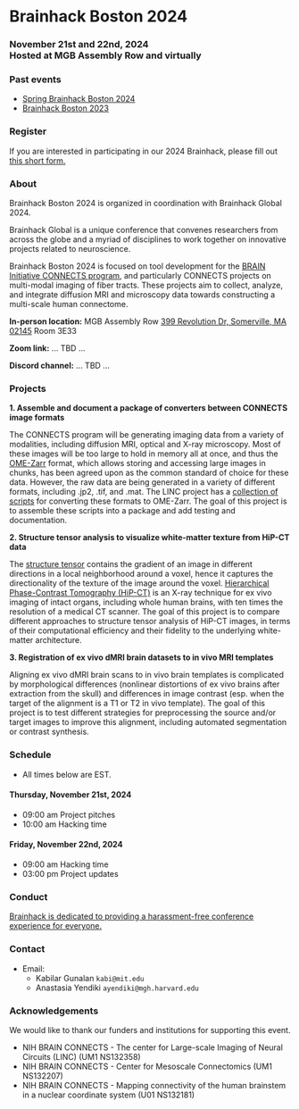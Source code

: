 
# Brainhack Boston 2024
### November 21st and 22nd, 2024 <BR> Hosted at MGB Assembly Row and virtually

### Past events
- [Spring Brainhack Boston 2024](index.2024.04.md)
- [Brainhack Boston 2023](index.2023.12.md)

### Register

If you are interested in participating in our 2024 Brainhack, please fill out [this short form.](https://forms.gle/rjnX8opcLvorguEk8)

### About
Brainhack Boston 2024 is organized in coordination with Brainhack Global 2024.

Brainhack Global is a unique conference that convenes researchers from across the globe and a myriad of disciplines to work together on innovative projects related to neuroscience.

Brainhack Boston 2024 is focused on tool development for the [BRAIN Initiative CONNECTS program](https://www.ninds.nih.gov/news-events/highlights-announcements/nih-brain-initiative-launches-projects-develop-innovative-technologies-map-brain-incredible-detail), and particularly CONNECTS projects on multi-modal imaging of fiber tracts. These projects aim to collect, analyze, and integrate diffusion MRI and microscopy data towards constructing a multi-scale human connectome.

**In-person location:**
MGB Assembly Row
[399 Revolution Dr, Somerville, MA 02145](https://maps.app.goo.gl/rBJ9CdUx3ntQdbcV9)
Room 3E33

**Zoom link:**
... TBD ...

**Discord channel:**
... TBD ...

### Projects

**1. Assemble and document a package of converters between CONNECTS image formats**

The CONNECTS program will be generating imaging data from a variety of modalities, including diffusion MRI, optical and X-ray microscopy. Most of these images will be too large to hold in memory all at once, and thus the [OME-Zarr](https://link.springer.com/article/10.1007/s00418-023-02209-1) format, which allows storing and accessing large images in chunks, has been agreed upon as the common standard of choice for these data. However, the raw data are being generated in a variety of different formats, including .jp2, .tif, and .mat. The LINC project has a [collection of scripts](https://github.com/lincbrain/linc-convert) for converting these formats to OME-Zarr. The goal of this project is to assemble these scripts into a package and add testing and documentation.

**2. Structure tensor analysis to visualize white-matter texture from HiP-CT data**

The [structure tensor](https://en.wikipedia.org/wiki/Structure_tensor) contains the gradient of an image in different directions in a local neighborhood around a voxel, hence it captures the directionality of the texture of the image around the voxel. [Hierarchical Phase-Contrast Tomography (HiP-CT)](https://mecheng.ucl.ac.uk/hip-ct/) is an X-ray technique for ex vivo imaging of intact organs, including whole human brains, with ten times the resolution of a medical CT scanner. The goal of this project is to compare different approaches to structure tensor analysis of HiP-CT images, in terms of their computational efficiency and their fidelity to the underlying white-matter architecture.

**3. Registration of ex vivo dMRI brain datasets to in vivo MRI templates**

Aligning ex vivo dMRI brain scans to in vivo brain templates is complicated by morphological differences (nonlinear distortions of ex vivo brains after extraction from the skull) and differences in image contrast (esp. when the target of the alignment is a T1 or T2 in vivo template). The goal of this project is to test different strategies for preprocessing the source and/or target images to improve this alignment, including automated segmentation or contrast synthesis.

### Schedule
- All times below are EST.

#### Thursday, November 21st, 2024

- 09:00 am Project pitches
- 10:00 am Hacking time

#### Friday, November 22nd, 2024

- 09:00 am Hacking time
- 03:00 pm Project updates

###  Conduct

[Brainhack is dedicated to providing a harassment-free conference experience for everyone.](https://brainhack.org/code-of-conduct.html)

### Contact

- Email:
  - Kabilar Gunalan `kabi@mit.edu`
  - Anastasia Yendiki `ayendiki@mgh.harvard.edu`

### Acknowledgements

We would like to thank our funders and institutions for supporting this event.

- NIH BRAIN CONNECTS - The center for Large-scale Imaging of Neural Circuits (LINC) (UM1 NS132358)
- NIH BRAIN CONNECTS - Center for Mesoscale Connectomics (UM1 NS132207)
- NIH BRAIN CONNECTS - Mapping connectivity of the human brainstem in a nuclear coordinate system (U01 NS132181)
